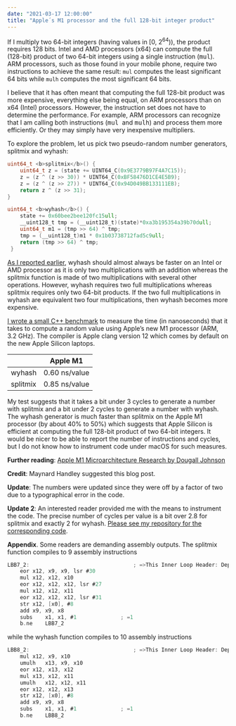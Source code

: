 ```yaml
---
date: "2021-03-17 12:00:00"
title: "Apple´s M1 processor and the full 128-bit integer product"
---
```




If I multiply two 64-bit integers (having values in [0, 2<sup>64</sup>)), the product requires 128 bits. Intel and AMD processors (x64) can compute the full (128-bit) product of two 64-bit integers using a single instruction (<tt>mul</tt>). ARM processors, such as those found in your mobile phone, require two instructions to achieve the same result: `mul` computes the least significant 64 bits while `mulh` computes the most significant 64 bits.

I believe that it has often meant that computing the full 128-bit product was more expensive, everything else being equal, on ARM processors than on x64 (Intel) processors. However, the instruction set does not have to determine the performance. For example, ARM processors can recognize that I am calling both instructions (<tt>mul</tt>  and <tt>mulh</tt>) and process them more efficiently. Or they may simply have very inexpensive multipliers.

To explore the problem, let us pick two pseudo-random number generators, splitmix and wyhash:
```C
uint64_t <b>splitmix</b>() {
    uint64_t z = (state += UINT64_C(0x9E3779B97F4A7C15));
    z = (z ^ (z >> 30)) * UINT64_C(0xBF58476D1CE4E5B9);
    z = (z ^ (z >> 27)) * UINT64_C(0x94D049BB133111EB);
    return z ^ (z >> 31);
}
```

```C
uint64_t <b>wyhash</b>() {
    state += 0x60bee2bee120fc15ull;
    __uint128_t tmp = (__uint128_t)(state)*0xa3b195354a39b70dull;
    uint64_t m1 = (tmp >> 64) ^ tmp;
    tmp = (__uint128_t)m1 * 0x1b03738712fad5c9ull;
    return (tmp >> 64) ^ tmp;
 }
```



[As I reported earlier](/lemire/blog/2019/03/20/arm-and-intel-have-different-performance-characteristics-a-case-study-in-random-number-generation/), wyhash should almost always be faster on an Intel or AMD processor as it is only two multiplications with an addition whereas the splitmix function is made of two multiplications with several other operations. However, wyhash requires two full multiplications whereas splitmix requires only two 64-bit products. If the two full multiplications in wyhash are equivalent two four multiplications, then wyhash becomes more expensive.


[I wrote a small C++ benchmark](https://github.com/lemire/Code-used-on-Daniel-Lemire-s-blog/tree/master/2021/03/17) to measure the time (in nanoseconds) that it takes to compute a random value using Apple&rsquo;s new M1 processor (ARM, 3.2 GHz). The compiler is Apple clang version 12 which comes by default on the new Apple Silicon laptops.

&nbsp;                   |Apple M1                 |
-------------------------|-------------------------|
wyhash                   |0.60 ns/value            |
splitmix                 |0.85 ns/value            |


My test suggests that it takes a bit under 3 cycles to generate a number with splitmix and a bit under 2 cycles to generate a number with wyhash. The wyhash generator is much faster than splitmix on the Apple M1 processor (by about 40% to 50%) which suggests that Apple Silicon is efficient at computing the full 128-bit product of two 64-bit integers. It would be nicer to be able to report the number of instructions and cycles, but I do not know how to instrument code under macOS for such measures.

__Further reading__: [Apple M1 Microarchitecture Research by Dougall Johnson](https://dougallj.github.io/applecpu/firestorm.html)

__Credit__: Maynard Handley suggested this blog post.

__Update__: The numbers were updated since they were off by a factor of two due to a typographical error in the code.

__Update 2__: An interested reader provided me with the means to instrument the code. The precise number of cycles per value is a bit over 2.8 for splitmix and exactly 2 for wyhash. [Please see my repository for the corresponding code](https://github.com/lemire/Code-used-on-Daniel-Lemire-s-blog/tree/master/2021/03/17/withcounters).

__Appendix__. Some readers are demanding assembly outputs. The splitmix function compiles to 9 assembly instructions
```C
LBB7_2:                                 ; =>This Inner Loop Header: Depth=1
	eor	x12, x9, x9, lsr #30
	mul	x12, x12, x10
	eor	x12, x12, x12, lsr #27
	mul	x12, x12, x11
	eor	x12, x12, x12, lsr #31
	str	x12, [x0], #8
	add	x9, x9, x8
	subs	x1, x1, #1              ; =1
	b.ne	LBB7_2
```


while the wyhash function compiles to 10 assembly instructions
```C
LBB8_2:                                 ; =>This Inner Loop Header: Depth=1
	mul	x12, x9, x10
	umulh	x13, x9, x10
	eor	x12, x13, x12
	mul	x13, x12, x11
	umulh	x12, x12, x11
	eor	x12, x12, x13
	str	x12, [x0], #8
	add	x9, x9, x8
	subs	x1, x1, #1              ; =1
	b.ne	LBB8_2
```


